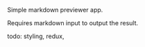 Simple markdown previewer app. 

Requires markdown input to output the result.


todo:
styling,
redux,
